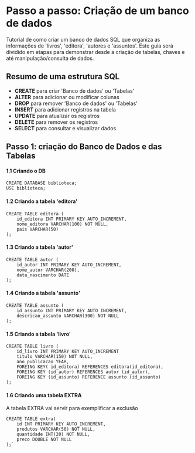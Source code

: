 # Passo a passo: Criação de um banco de dados
Tutorial de como criar um banco de dados SQL que organiza as informações de 'livros', 'editora', 'autores e 'assuntos'.
Este guia será dividido em etapas para demonstrar desde a criação de tabelas, chaves e até manipulação/consulta de dados.

## Resumo de uma estrutura SQL
* __CREATE__ para criar 'Banco de dados' ou 'Tabelas'
* __ALTER__ para adicionar ou modificar colunas
* __DROP__ para remover 'Banco de dados' ou 'Tabelas'
* __INSERT__ para adicionar registros na tabela
* __UPDATE__ para atualizar os registros
* __DELETE__ para remover os registros
* __SELECT__ para consultar e visualizar dados 

## Passo 1: criação do Banco de Dados e das Tabelas
#### 1.1 Criando o DB

```
CREATE DATABASE biblioteca;
USE biblioteca;
```

#### 1.2 Criando a tabela 'editora'
```
CREATE TABLE editora (
    id_editora INT PRIMARY KEY AUTO_INCREMENT,
    nome_editora VARCHAR(100) NOT NULL,
    pais VARCHAR(50)
);
```

#### 1.3 Criando a tabela 'autor'
```
CREATE TABLE autor (
    id_autor INT PRIMARY KEY AUTO_INCREMENT,
    nome_autor VARCHAR(200),
    data_nascimento DATE
);
```

#### 1.4 Criando a tabela 'assunto'
```
CREATE TABLE assunto (
    id_assunto INT PRIMARY KEY AUTO_INCREMENT,
    descricao_assunto VARCHAR(300) NOT NULL
);
```
#### 1.5 Criando a tabela 'livro'
```
CREATE TABLE livro (
    id_livro INT PRIMARY KEY AUTO_INCREMENT
    titulo VARCHAR(150) NOT NULL,
    ano_publicacao YEAR,
    FOREING KEY( id_editora) REFERENCES editora(id_editora),
    FOREING KEY (id_autor) REFERENCES autor (id_autor),
    FOREING KEY (id_assunto) REFERENCE assunto (id_assunto)
);
```
#### 1.6 Criando uma tabela EXTRA
A tabela EXTRA vai servir para exemplificar a exclusão

```
CREATE TABLE extra(
    id INT PRIMARY KEY AUTO_INCREMENT,
    produtos VARCHAR(50) NOT NULL,
    quantidade INT(20) NOT NULL,
    preco DOUBLE NOT NULL
);`
```